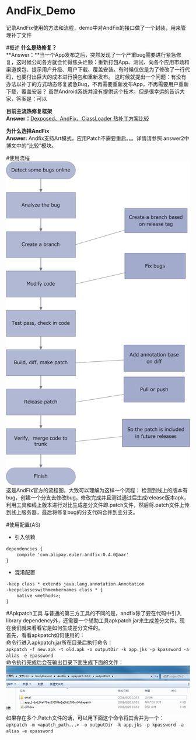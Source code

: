 # AndFix_Demo
记录AndFix使用的方法和流程，demo中对AndFix的接口做了一个封装，用来管理补丁文件

#概述
**什么是热修复？**</br>
**Answer：**当一个App发布之后，突然发现了一个严重bug需要进行紧急修复，这时候公司各方就会忙得焦头烂额：重新打包App、测试、向各个应用市场和渠道换包、提示用户升级、用户下载、覆盖安装。有时候仅仅是为了修改了一行代码，也要付出巨大的成本进行换包和重新发布。
这时候就提出一个问题：有没有办法以补丁的方式动态修复紧急Bug，不再需要重新发布App，不再需要用户重新下载，覆盖安装？
虽然Android系统并没有提供这个技术，但是很幸运的告诉大家，答案是：可以

**目前主流热修复框架**</br>
**Answer：**[Dexposed、AndFix、ClassLoader 热补丁方案比较](http://blog.zhaiyifan.cn/2015/11/20/HotPatchCompare/?hmsr=toutiao.io&utm_medium=toutiao.io&utm_source=toutiao.io)

**为什么选择AndFix**</br>
**Answer:** Andfix支持Art模式，应用Patch不需要重启。。。详情请参照 answer2中博文中的“比较”模块。

#使用流程
![流程图](https://github.com/mime-mob/AndFix_Demo/blob/master/AndFixDemo/img/%E5%9B%BE%E7%89%871.png)
</br>
这是AndFix官方的流程图，大致可以理解为这样一个流程：
检测到线上的版本有bug，创建一个分支去修改bug，修改完成并且测试通过后生成release版本apk，利用工具和线上版本进行对比生成差分文件即.patch文件，然后将.patch文件上传到线上服务器，最后将修复bug的分支代码合并到主分支。

#使用配置(AS)
- 引入依赖
```
dependencies {
    compile 'com.alipay.euler:andfix:0.4.0@aar'
}
```
- 混淆配置
```
-keep class * extends java.lang.annotation.Annotation
-keepclasseswithmembernames class * {
    native <methods>;
}
```

#Apkpatch工具
与普通的第三方工具的不同的是，andfix除了要在代码中引入library dependency外，还需要一个辅助工具apkpatch.jar来生成差分文件。现在我们就来看看它是如何生成差分文件的。
</br>首先，看看apkpatch如何使用的：</br>
命令行进入apkpatch.jar所在目录后执行命令：</br>
`apkpatch -f new.apk -t old.apk -o outputDir -k app.jks -p kpassword -a alias -e epassword`
</br>命令执行完成后会在输出目录下面生成下面的文件：
![patch](https://github.com/mime-mob/AndFix_Demo/blob/master/AndFixDemo/img/%E5%9B%BE%E7%89%872.png)
</br>如果存在多个.Patch文件的话，可以用下面这个命令将其合并为一个：</br>
`apkpatch -m <apatch_path...> -o outputDir -k app.jks -p kpassword -a alias -e epassword`
